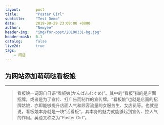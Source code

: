 ```yaml
---
layout:       post
title:        "Poster Girl"
subtitle:     "Test Demo"
date:         2019-08-29 23:09:00 +0800
author:       "Newyee"
header-img:   "img/for-post/20190331-bg.jpg"
header-mask:  0.1
catalog:      false
live2d:       true
tags:
    - 闲话
---
```


## 为网站添加萌萌哒看板娘

- - - - -
> 看板娘一词源自日语“看板娘(かんばんむすめ)”。其中的“看板”指的是店面招牌，或者是为了宣传、打广告而制作的宣传牌。“看板娘”也就是店面的招牌姑娘，亦即能够提升店面人气和顾客流量的女服务生、女店员等。也就是说，看板娘本身就是一块“活看板”，其本身的魅力就能够起到宣传、拉人气的作用。英语又称之为“Poster Girl”。

